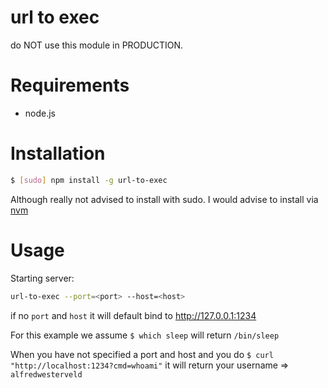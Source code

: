 # url to exec

do NOT use this module in PRODUCTION.

# Requirements

- node.js

# Installation

```bash
$ [sudo] npm install -g url-to-exec
```

Although really not advised to install with sudo. I would advise to install via [nvm](https://github.com/creationix/nvm)

# Usage

Starting server:

```bash
url-to-exec --port=<port> --host=<host>
```

if no `port` and `host` it will default bind to http://127.0.0.1:1234

For this example we assume `$ which sleep` will return `/bin/sleep`

When you have not specified a port and host and you do `$ curl "http://localhost:1234?cmd=whoami"` it will return your username => `alfredwesterveld`
